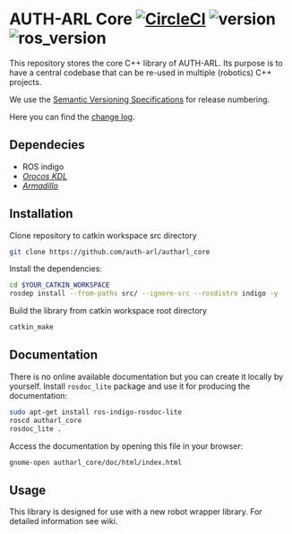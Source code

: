 # AUTH-ARL Core [![CircleCI](https://circleci.com/gh/auth-arl/autharl_core/tree/master.svg?style=svg&circle-token=9cca80b6cef927320b717a247c93b8ee0e0409ab)](https://circleci.com/gh/auth-arl/autharl_core/tree/master) ![version](https://img.shields.io/badge/version-v0.4.1-blue.svg) ![ros_version](https://img.shields.io/badge/ROS_release-Indigo-orange.svg)

This repository stores the core C++ library of AUTH-ARL. Its purpose is to have
a central codebase that can be re-used in multiple (robotics) C++ projects.

We use the [Semantic Versioning Specifications](http://semver.org/) for release numbering.

Here you can find the [change log](CHANGELOG.md).

Dependecies
-------------------------
* ROS indigo
* *[Orocos KDL](http://www.orocos.org/kdl)*
* *[Armadillo](http://arma.sourceforge.net/)*

Installation
-------------------------
Clone repository to catkin workspace src directory
```bash
git clone https://github.com/auth-arl/autharl_core
```

Install the dependencies:

```bash
cd $YOUR_CATKIN_WORKSPACE
rosdep install --from-paths src/ --ignore-src --rosdistro indigo -y
```

Build the library from catkin workspace root directory
```bash
catkin_make
```

Documentation
-------------------------
There is no online available documentation but you can create it locally by
yourself. Install `rosdoc_lite` package and use it for producing the documentation:

```bash
sudo apt-get install ros-indigo-rosdoc-lite
roscd autharl_core
rosdoc_lite .
```

Access the documentation by opening this file in your browser:

```bash
gnome-open autharl_core/doc/html/index.html
```

Usage
-------------------------
This library is designed for use with a new robot wrapper library.
For detailed information see wiki.
